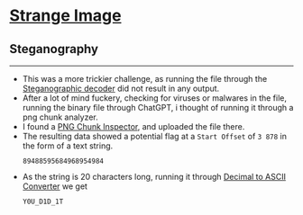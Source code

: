 # <a target="_blank" href='http://143.110.250.188/challenges#Strange%20Image-7'>Strange Image</a>
## Steganography
<hr/>
<ul>
  <li>
    This was a more trickier challenge, as running the file through the <a href="https://futureboy.us/stegano/decinput.html">Steganographic decoder</a> did not result in any output.
  </li>
  <li>
    After a lot of mind fuckery, checking for viruses or malwares in the file, running the binary file through ChatGPT, i thought of running it through a png chunk analyzer.
  </li>
  <li>
    I found a <a href="https://www.nayuki.io/page/png-file-chunk-inspector">PNG Chunk Inspector</a>, and uploaded the file there.
  </li>
  <li>
    The resulting data showed a potential flag at a <code>Start Offset</code> of <code>3 878</code> in the form of a text string.
    <code><pre>89488595684968954984</pre></code>
  </li>
  <li>
    As the string is 20 characters long, running it through <a href="https://onlinetools.com/ascii/convert-decimal-to-ascii">Decimal to ASCII Converter</a> we get <code><pre>Y0U_D1D_1T</pre></code>
  </li>
</ul>
